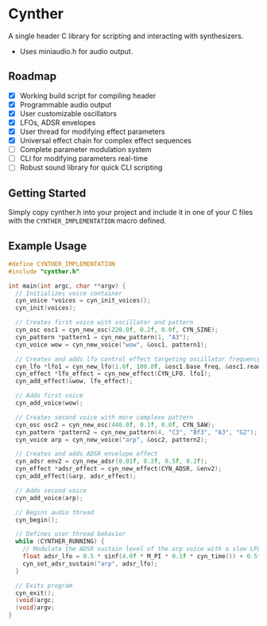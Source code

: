 # Cynther

A single header C library for scripting and interacting with synthesizers.

- Uses miniaudio.h for audio output.

## Roadmap

- [x] Working build script for compiling header
- [x] Programmable audio output
- [x] User customizable oscillators
- [x] LFOs, ADSR envelopes
- [x] User thread for modifying effect parameters
- [x] Universal effect chain for complex effect sequences
- [ ] Complete parameter modulation system
- [ ] CLI for modifying parameters real-time
- [ ] Robust sound library for quick CLI scripting

## Getting Started

Simply copy cynther.h into your project and include it in one of your C files with the `CYNTHER_IMPLEMENTATION` macro defined.

## Example Usage

```C
#define CYNTHER_IMPLEMENTATION
#include "cynther.h"

int main(int argc, char **argv) {
  // Initializes voice container
  cyn_voice *voices = cyn_init_voices();
  cyn_init(voices);

  // Creates first voice with oscillator and pattern
  cyn_osc osc1 = cyn_new_osc(220.0f, 0.2f, 0.0f, CYN_SINE);
  cyn_pattern *pattern1 = cyn_new_pattern(1, "A3");
  cyn_voice wow = cyn_new_voice("wow", &osc1, pattern1);

  // Creates and adds lfo control effect targeting oscillator frequency
  cyn_lfo *lfo1 = cyn_new_lfo(1.0f, 100.0f, &osc1.base_freq, &osc1.read_freq);
  cyn_effect *lfo_effect = cyn_new_effect(CYN_LFO, lfo1);
  cyn_add_effect(&wow, lfo_effect);

  // Adds first voice
  cyn_add_voice(wow);

  // Creates second voice with more complexe pattern
  cyn_osc osc2 = cyn_new_osc(440.0f, 0.1f, 0.0f, CYN_SAW);
  cyn_pattern *pattern2 = cyn_new_pattern(4, "C3", "Bf3", "A3", "G2");
  cyn_voice arp = cyn_new_voice("arp", &osc2, pattern2);

  // Creates and adds ADSR envelope effect
  cyn_adsr env2 = cyn_new_adsr(0.01f, 0.2f, 0.5f, 0.2f);
  cyn_effect *adsr_effect = cyn_new_effect(CYN_ADSR, &env2);
  cyn_add_effect(&arp, adsr_effect);

  // Adds second voice
  cyn_add_voice(arp);

  // Begins audio thread
  cyn_begin();

  // Defines user thread behavior
  while (CYNTHER_RUNNING) {
    // Modulate the ADSR sustain level of the arp voice with a slow LFO
    float adsr_lfo = 0.5 * sinf(4.0f * M_PI * 0.1f * cyn_time()) + 0.5f;
    cyn_set_adsr_sustain("arp", adsr_lfo);
  }

  // Exits program
  cyn_exit();
  (void)argc;
  (void)argv;
}
```
